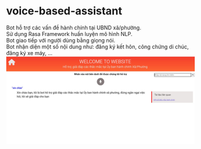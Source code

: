 ﻿# voice-based-assistant
Bot hỗ trợ các vấn đề hành chính tại UBND xã/phường.<br/>
  Sử dụng Rasa Framework huấn luyện mô hình NLP.<br/>
  Bot giao tiếp với người dùng bằng giọng nói. <br/>
  Bot nhận diện một số nội dung như: đăng ký kết hôn, công chứng di chúc, đăng ký xe máy, ... <br/>
![Alt text](./results/UI_Bot.JPG?raw=true "Title")

